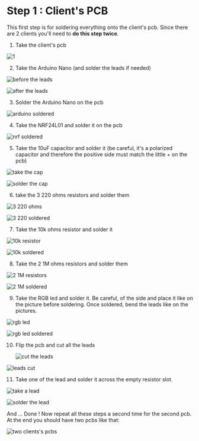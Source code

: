 # Step 1 : Client's PCB



This first step is for soldering everything onto the client's pcb. Since there are 2 clients you'll need to **do this step twice**.



1. Take the client's pcb

![1](https://imgur.com/MhC9Ew7.jpg)

2. Take the Arduino Nano (and solder the leads if needed)

![before the leads](https://imgur.com/6c2zi3k.jpg)

![after the leads](https://imgur.com/02pkZnd.jpg)

3. Solder the Arduino Nano on the pcb

![arduino soldered](https://imgur.com/mSYjyW3.jpg)

4. Take the NRF24L01 and solder it on the pcb

![nrf soldered](https://imgur.com/jb3GvCg.jpg)

5. Take the 10uF capacitor and solder it (be careful, it's a polarized capacitor and therefore the positive side must match the little + on the pcb)

![take the cap](https://imgur.com/s7FQgk6.jpg)

![solder the cap](https://imgur.com/zHlz9nk.jpg)

6. take the 3 220 ohms resistors and solder them

![3 220 ohms](https://imgur.com/A0KaV0a.jpg)

![3 220 soldered](https://imgur.com/NmXUSlP.jpg)

7. Take the 10k ohms resistor and solder it

![10k resistor](https://imgur.com/gT8ynSe.jpg)

![10k soldered](https://imgur.com/75clM9i.jpg)

8. Take the 2 1M ohms resistors and solder them

![2 1M resistors](https://imgur.com/4M2yupr.jpg)

![2 1M soldered](https://imgur.com/mF7RmZo.jpg)

9. Take the RGB led and solder it. Be careful, of the side and place it like on the picture before soldering. Once soldered, bend the leads like on the pictures.

![rgb led](https://imgur.com/9EEW16Z.jpg)

![rgb led soldered](https://imgur.com/Ujf1ib7.jpg)

10. Flip the pcb and cut all the leads

    ![cut the leads](https://imgur.com/C7Wuvhv.jpg)

![leads cut](https://imgur.com/ERRZ0w4.jpg)

11. Take one of the lead and solder it across the empty resistor slot.

![take a lead](https://imgur.com/XMvkWN8.jpg)

![solder the lead](https://imgur.com/4u9GduI.jpg)



And ... Done ! Now repeat all these steps a second time for the second pcb. At the end you should have two pcbs like that:



![two clients's pcbs](https://imgur.com/vMdXpWo.jpg)
